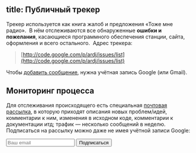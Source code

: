 title: Публичный трекер
---
Трекер используется как книга жалоб и предложения «Тоже мне радио».  В нём
отслеживаются все обнаруженные **ошибки и пожелания**, касающиеся программного
обеспечения станции, сайта, оформления и всего остального.  Адрес трекера:

> [http://code.google.com/p/ardj/issues/list](http://code.google.com/p/ardj/issues/list)

Чтобы [добавить сообщение][add], нужна учётная запись Google (или Gmail).


## Мониторинг процесса

Для отслеживания происходящего есть специальная [почтовая рассылка][group], в
которую приходят описания новых проблем/идей, комментарии к ним, изменения в
исходном коде, комментарии к документации итд; трафик — несколько сообщений в
неделю.  Подписаться на рассылку можно даже не имея учётной записи Google:

<form action="http://groups.google.com/group/ardj-devel/boxsubscribe">
<input type="text" name="email" placeholder="Ваш email"/> <input type="submit" value="Подписаться"/>
</form>

[add]: http://code.google.com/p/ardj/issues/entry
[group]: http://groups.google.com/group/ardj-devel
